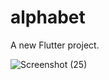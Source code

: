 # alphabet

A new Flutter project.

![Screenshot (25)](https://user-images.githubusercontent.com/92775726/147921709-418481d1-b617-46dc-9c5a-905046bdf719.png)
